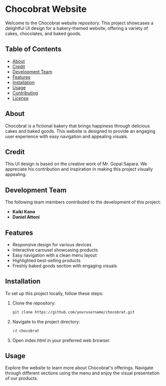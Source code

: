 # Chocobrat Website

Welcome to the Chocobrat website repository. This project showcases a delightful UI design for a bakery-themed website, offering a variety of cakes, chocolates, and baked goods.

## Table of Contents

- [About](#about)
- [Credit](#credit)
- [Development Team](#development-team)
- [Features](#features)
- [Installation](#installation)
- [Usage](#usage)
- [Contributing](#contributing)
- [License](#license)

## About

Chocobrat is a fictional bakery that brings happiness through delicious cakes and baked goods. This website is designed to provide an engaging user experience with easy navigation and appealing visuals.

## Credit

This UI design is based on the creative work of Mr. Gopal Sapara. We appreciate his contribution and inspiration in making this project visually appealing.

## Development Team

The following team members contributed to the development of this project:

- **Kaiki Kano**
- **Daniel Attoni**

## Features

- Responsive design for various devices
- Interactive carousel showcasing products
- Easy navigation with a clean menu layout
- Highlighted best-selling products
- Freshly baked goods section with engaging visuals

## Installation

To set up this project locally, follow these steps:

1. Clone the repository:
   ```bash
   git clone https://github.com/yourusername/chocobrat.git
   ```
2. Navigate to the project directory:
    ```bash
    cd chocobrat
    ```

3. Open index.html in your preferred web browser.

## Usage

Explore the website to learn more about Chocobrat's offerings. Navigate through different sections using the menu and enjoy the visual presentation of our products.
